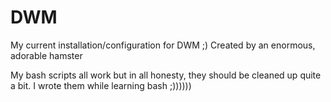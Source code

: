 # DWM
My current installation/configuration for DWM ;) Created by an enormous, adorable hamster

My bash scripts all work but in all honesty, they should be cleaned up quite a bit. 
I wrote them while learning bash ;))))))
